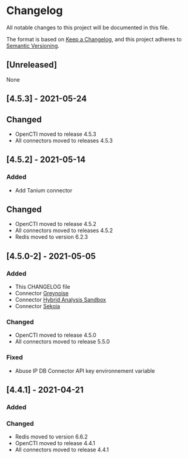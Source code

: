 # Changelog

All notable changes to this project will be documented in this file.

The format is based on [Keep a Changelog](https://keepachangelog.com/en/1.0.0/),
and this project adheres to [Semantic Versioning](https://semver.org/spec/v2.0.0.html).

## [Unreleased]

None 

## [4.5.3] - 2021-05-24

## Changed 

- OpenCTI moved to release 4.5.3
- All connectors moved to releases 4.5.3

## [4.5.2] - 2021-05-14
### Added 

 - Add Tanium connector 

## Changed 

- OpenCTI moved to release 4.5.2 
- All connectors moved to releases 4.5.2 
- Redis moved to version 6.2.3

## [4.5.0-2] - 2021-05-05 

### Added 

 - This CHANGELOG file
 - Connector [Greynoise](https://www.greynoise.io)
 - Connector [Hybrid Analysis Sandbox](https://www.hybrid-analysis.com/)
 - Connector [Sekoia](https://www.Sekoia.io)

### Changed  

- OpenCTI moved to release 4.5.0
- All connectors moved to release 5.5.0

### Fixed
 - Abuse IP DB Connector API key environnement variable 

## [4.4.1] - 2021-04-21

### Added

### Changed

- Redis moved to version 6.6.2
- OpenCTI moved to release 4.4.1
- All connectors moved to release 4.4.1
